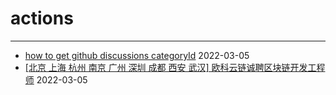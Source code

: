 # actions

---

- [how to get github discussions categoryId](https://github.com/liushooter/actions/issues/5) 2022-03-05
- [[北京 上海 杭州 南京 广州 深圳 成都 西安 武汉] 欧科云链诚聘区块链开发工程师](https://github.com/liushooter/actions/issues/9) 2022-03-05
